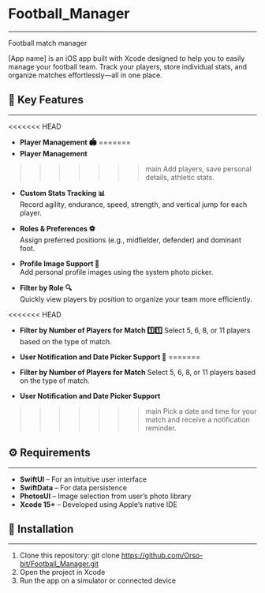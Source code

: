 # Football_Manager

---

Football match manager

[App name] is an iOS app built with Xcode designed to help you to easily manage your football team. Track your players, store individual stats, and organize matches effortlessly—all in one place.

## 🌟 Key Features

---

<<<<<<< HEAD
- **Player Management 🏟️**
=======
- **Player Management**
>>>>>>> main
  Add players, save personal details, athletic stats.

- **Custom Stats Tracking 📊**  
  Record agility, endurance, speed, strength, and vertical jump for each player.

- **Roles & Preferences ⚽**  
  Assign preferred positions (e.g., midfielder, defender) and dominant foot.

- **Profile Image Support 👤**  
  Add personal profile images using the system photo picker.

- **Filter by Role 🔍**  
  Quickly view players by position to organize your team more efficiently. 
  
<<<<<<< HEAD
- **Filter by Number of Players for Match 1️⃣1️⃣**
  Select 5, 6, 8, or 11 players based on the type of match.
  
- **User Notification and Date Picker Support 📅**
=======
- **Filter by Number of Players for Match**
  Select 5, 6, 8, or 11 players based on the type of match.
  
- **User Notification and Date Picker Support**
>>>>>>> main
  Pick a date and time for your match and receive a notification reminder.

## ⚙️ Requirements

---

- **SwiftUI** – For an intuitive user interface
- **SwiftData** – For data persistence
- **PhotosUI** – Image selection from user’s photo library
- **Xcode 15+** – Developed using Apple’s native IDE

## 🔧 Installation

---

1. Clone this repository: git clone <https://github.com/Orso-bit/Football_Manager.git>
2. Open the project in Xcode
3. Run the app on a simulator or connected device

